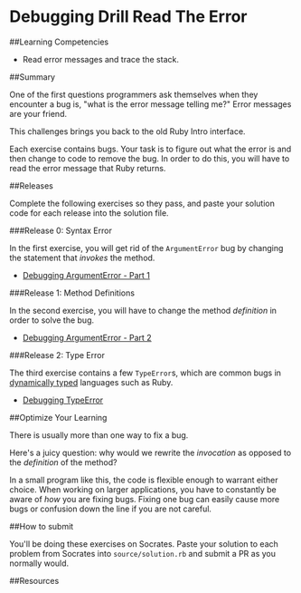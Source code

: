 # Debugging Drill Read The Error

##Learning Competencies

* Read error messages and trace the stack.

##Summary

One of the first questions programmers ask themselves when they encounter a bug is, "what is the error message telling me?" Error messages are your friend.

This challenges brings you back to the old Ruby Intro interface. 

Each exercise contains bugs. Your task is to figure out what the error is and then change to code to remove the bug. In order to do this, you will have to read the error message that Ruby returns.

##Releases

Complete the following exercises so they pass, and paste your solution code for each release into the solution file.

###Release 0: Syntax Error

In the first exercise, you will get rid of the `ArgumentError` bug by changing the statement that _invokes_ the method.

* [Debugging ArgumentError - Part 1](https://socrates.devbootcamp.com/exercises/40)

###Release 1: Method Definitions 

In the second exercise, you will have to change the method _definition_ in order to solve the bug.

* [Debugging ArgumentError - Part 2](https://socrates.devbootcamp.com/exercises/39)

###Release 2: Type Error

The third exercise contains a few `TypeError`s, which are common bugs in [dynamically typed](http://en.wikipedia.org/wiki/Type_system#Dynamic_typing) languages such as Ruby.

* [Debugging TypeError](https://socrates.devbootcamp.com/exercises/44)

##Optimize Your Learning

There is usually more than one way to fix a bug.

Here's a juicy question: why would we rewrite the _invocation_ as opposed to the _definition_ of the method?

In a small program like this, the code is flexible enough to warrant either choice. When working on larger applications, you have to constantly be aware of _how_ you are fixing bugs. Fixing one bug can easily cause more bugs or confusion down the line if you are not careful.


##How to submit

You'll be doing these exercises on Socrates. Paste your solution to each problem from Socrates into `source/solution.rb` and submit a PR as you normally would.

##Resources

